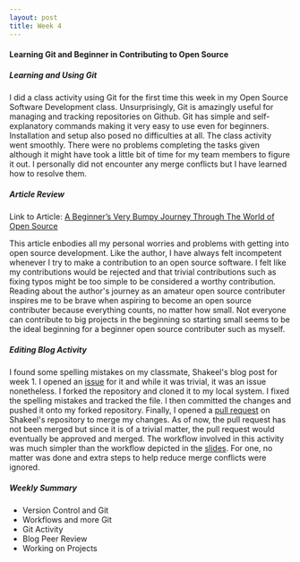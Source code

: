 ```yaml
---
layout: post
title: Week 4
---
```


#### Learning Git and Beginner in Contributing to Open Source  
##### Learning and Using Git
I did a class activity using Git for the first time this week in my Open Source Software Development class. Unsurprisingly, Git is amazingly useful for managing and tracking repositories on Github. Git has simple and self-explanatory commands making it very easy to use even for beginners. Installation and setup also posed no difficulties at all. The class activity went smoothly. There were no problems completing the tasks given although it might have took a little bit of time for my team members to figure it out. I personally did not encounter any merge conflicts but I have learned how to resolve them.  
  
##### Article Review  
Link to Article: [A Beginner’s Very Bumpy Journey Through The World of Open Source](https://www.freecodecamp.org/news/a-beginners-very-bumpy-journey-through-the-world-of-open-source-4d108d540b39/)

This article enbodies all my personal worries and problems with getting into open source development. Like the author, I have always felt incompetent whenever I try to make a contribution to an open source software. I felt like my contributions would be rejected and that trivial contributions such as fixing typos might be too simple to be considered a worthy contribution. Reading about the author's journey as an amateur open source contributer inspires me to be brave when aspiring to become an open source contributer because everything counts, no matter how small. Not everyone can contribute to big projects in the beginning so starting small seems to be the ideal beginning for a beginner open source contributer such as myself.  
  
##### Editing Blog Activity  
I found some spelling mistakes on my classmate, Shakeel's blog post for week 1. I opened an [issue](https://github.com/hunter-college-ossd-fall-2019/shakeel30-weekly/issues/1) for it and while it was trivial, it was an issue nonetheless. I forked the repository and cloned it to my local system. I fixed the spelling mistakes and tracked the file. I then committed the changes and pushed it onto my forked repository. Finally, I opened a [pull request](https://github.com/hunter-college-ossd-fall-2019/shakeel30-weekly/pull/2) on Shakeel's repository to merge my changes. As of now, the pull request has not been merged but since it is of a trivial matter, the pull request would eventually be approved and merged. The workflow involved in this activity was much simpler than the workflow depicted in the [slides](http://www.compsci.hunter.cuny.edu/~sweiss/course_materials/csci395.86/slides/github-workflow-presentation.pdf). For one, no matter was done and extra steps to help reduce merge conflicts were ignored.  
  
##### Weekly Summary
  * Version Control and Git
  * Workflows and more Git
  * Git Activity
  * Blog Peer Review
  * Working on Projects
